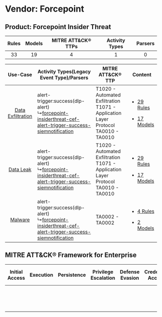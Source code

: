 Vendor: Forcepoint
==================
Product: Forcepoint Insider Threat
----------------------------------
| Rules | Models | MITRE ATT&CK® TTPs | Activity Types | Parsers |
|:-----:|:------:|:------------------:|:--------------:|:-------:|
|  33   |   19   |         4          |       1        |    0    |

|    Use-Case    | Activity Types(Legacy Event Type)/Parsers    | MITRE ATT&CK® TTP    | Content    |
|:----:| ---- | ---- | ---- |
| [Data Exfiltration](../../../UseCases/uc_data_exfiltration.md) |  alert-trigger:success(dlp-alert)<br> ↳[forcepoint-insiderthreat-cef-alert-trigger-success-siemnotification](Ps/pC_forcepointinsiderthreatcefalerttriggersuccesssiemnotification.md)<br> | T1020 - Automated Exfiltration<br>T1071 - Application Layer Protocol<br>TA0010 - TA0010<br> | [<ul><li>29 Rules</li></ul><ul><li>17 Models</li></ul>](RM/r_m_forcepoint_forcepoint_insider_threat_Data_Exfiltration.md) |
|         [Data Leak](../../../UseCases/uc_data_leak.md)         |  alert-trigger:success(dlp-alert)<br> ↳[forcepoint-insiderthreat-cef-alert-trigger-success-siemnotification](Ps/pC_forcepointinsiderthreatcefalerttriggersuccesssiemnotification.md)<br> | T1020 - Automated Exfiltration<br>T1071 - Application Layer Protocol<br>TA0010 - TA0010<br> | [<ul><li>29 Rules</li></ul><ul><li>17 Models</li></ul>](RM/r_m_forcepoint_forcepoint_insider_threat_Data_Leak.md)         |
|    [Malware](../../../UseCases/uc_malware.md)    |  alert-trigger:success(dlp-alert)<br> ↳[forcepoint-insiderthreat-cef-alert-trigger-success-siemnotification](Ps/pC_forcepointinsiderthreatcefalerttriggersuccesssiemnotification.md)<br> | TA0002 - TA0002<br>    | [<ul><li>4 Rules</li></ul><ul><li>2 Models</li></ul>](RM/r_m_forcepoint_forcepoint_insider_threat_Malware.md)    |

MITRE ATT&CK® Framework for Enterprise
--------------------------------------
| Initial Access | Execution | Persistence | Privilege Escalation | Defense Evasion | Credential Access | Discovery | Lateral Movement | Collection | Command and Control                                                             | Exfiltration                                                                | Impact |
| -------------- | --------- | ----------- | -------------------- | --------------- | ----------------- | --------- | ---------------- | ---------- | ------------------------------------------------------------------------------- | --------------------------------------------------------------------------- | ------ |
|                |           |             |                      |                 |                   |           |                  |            | [Application Layer Protocol](https://attack.mitre.org/techniques/T1071)<br><br> | [Automated Exfiltration](https://attack.mitre.org/techniques/T1020)<br><br> |        |